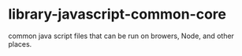 # library-javascript-common-core
common java script files that can be run on browers, Node, and other places.  
